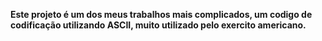 <b>Este projeto é um dos meus trabalhos mais complicados, um codigo de codificação utilizando ASCII, muito utilizado pelo exercito americano.<b>
